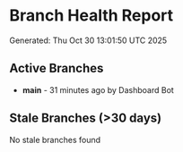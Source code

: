 # Branch Health Report
Generated: Thu Oct 30 13:01:50 UTC 2025

## Active Branches
- **main** - 31 minutes ago by Dashboard Bot

## Stale Branches (>30 days)
No stale branches found
